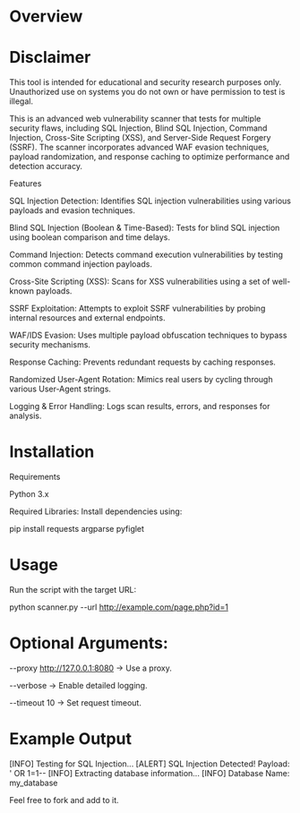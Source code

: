 # Overview
# Disclaimer
This tool is intended for educational and security research purposes only. Unauthorized use on systems you do not own or have permission to test is illegal.

This is an advanced web vulnerability scanner that tests for multiple security flaws, including SQL Injection, Blind SQL Injection, Command Injection, Cross-Site Scripting (XSS), and Server-Side Request Forgery (SSRF). The scanner incorporates advanced WAF evasion techniques, payload randomization, and response caching to optimize performance and detection accuracy.

Features

SQL Injection Detection: Identifies SQL injection vulnerabilities using various payloads and evasion techniques.

Blind SQL Injection (Boolean & Time-Based): Tests for blind SQL injection using boolean comparison and time delays.

Command Injection: Detects command execution vulnerabilities by testing common command injection payloads.

Cross-Site Scripting (XSS): Scans for XSS vulnerabilities using a set of well-known payloads.

SSRF Exploitation: Attempts to exploit SSRF vulnerabilities by probing internal resources and external endpoints.

WAF/IDS Evasion: Uses multiple payload obfuscation techniques to bypass security mechanisms.

Response Caching: Prevents redundant requests by caching responses.

Randomized User-Agent Rotation: Mimics real users by cycling through various User-Agent strings.

Logging & Error Handling: Logs scan results, errors, and responses for analysis.

# Installation

Requirements

Python 3.x

Required Libraries: Install dependencies using:

pip install requests argparse pyfiglet

# Usage

Run the script with the target URL:

python scanner.py --url http://example.com/page.php?id=1

# Optional Arguments:

--proxy http://127.0.0.1:8080 → Use a proxy.

--verbose → Enable detailed logging.

--timeout 10 → Set request timeout.

# Example Output

[INFO] Testing for SQL Injection...
[ALERT] SQL Injection Detected! Payload: ' OR 1=1--
[INFO] Extracting database information...
[INFO] Database Name: my_database

Feel free to fork and add to it.
